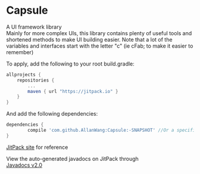 # Capsule
A UI framework library <br>
Mainly for more complex UIs, this library contains plenty of useful tools and shortened methods to make UI building easier.
Note that a lot of the variables and interfaces start with the letter "c" (ie cFab; to make it easier to remember)


<!--Current Release 2.0-->

To apply, add the following to your root build.gradle:

```gradle
allprojects {
	repositories {
		...
		maven { url "https://jitpack.io" }
	}
}
```

And add the following dependencies:

```gradle
dependencies {
        compile 'com.github.AllanWang:Capsule:-SNAPSHOT' //Or a specific version/commit (latest v2.0);
}

```
[JitPack site](https://jitpack.io/#AllanWang/Capsule) for reference

View the auto-generated javadocs on JitPack through <br>
[Javadocs v2.0](https://jitpack.io/com/github/AllanWang/Capsule/v2.0/javadoc/)

